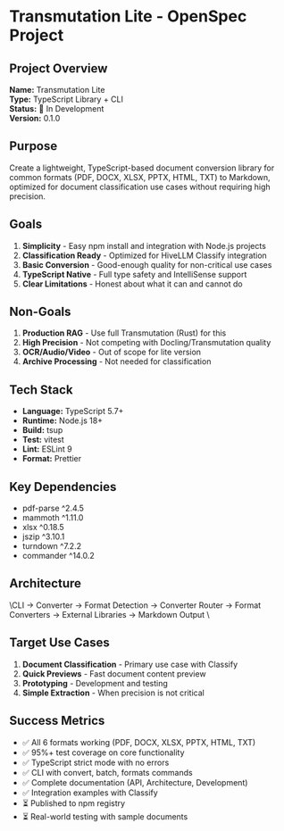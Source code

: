 # Transmutation Lite - OpenSpec Project

## Project Overview

**Name:** Transmutation Lite  
**Type:** TypeScript Library + CLI  
**Status:** 🚧 In Development  
**Version:** 0.1.0

## Purpose

Create a lightweight, TypeScript-based document conversion library for common formats (PDF, DOCX, XLSX, PPTX, HTML, TXT) to Markdown, optimized for document classification use cases without requiring high precision.

## Goals

1. **Simplicity** - Easy npm install and integration with Node.js projects
2. **Classification Ready** - Optimized for HiveLLM Classify integration
3. **Basic Conversion** - Good-enough quality for non-critical use cases
4. **TypeScript Native** - Full type safety and IntelliSense support
5. **Clear Limitations** - Honest about what it can and cannot do

## Non-Goals

1. **Production RAG** - Use full Transmutation (Rust) for this
2. **High Precision** - Not competing with Docling/Transmutation quality
3. **OCR/Audio/Video** - Out of scope for lite version
4. **Archive Processing** - Not needed for classification

## Tech Stack

- **Language:** TypeScript 5.7+
- **Runtime:** Node.js 18+
- **Build:** tsup
- **Test:** vitest
- **Lint:** ESLint 9
- **Format:** Prettier

## Key Dependencies

- pdf-parse ^2.4.5
- mammoth ^1.11.0
- xlsx ^0.18.5
- jszip ^3.10.1
- turndown ^7.2.2
- commander ^14.0.2

## Architecture

\CLI → Converter → Format Detection → Converter Router → Format Converters → External Libraries → Markdown Output
\
## Target Use Cases

1. **Document Classification** - Primary use case with Classify
2. **Quick Previews** - Fast document content preview
3. **Prototyping** - Development and testing
4. **Simple Extraction** - When precision is not critical

## Success Metrics

- ✅ All 6 formats working (PDF, DOCX, XLSX, PPTX, HTML, TXT)
- ✅ 95%+ test coverage on core functionality
- ✅ TypeScript strict mode with no errors
- ✅ CLI with convert, batch, formats commands
- ✅ Complete documentation (API, Architecture, Development)
- ✅ Integration examples with Classify
- ⏳ Published to npm registry
- ⏳ Real-world testing with sample documents
